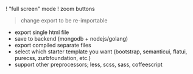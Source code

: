 
! "full screen" mode
! zoom buttons
> change export to be re-importable

- export single html file
- save to backend (mongodb + nodejs/golang)
- export compiled separate files
- select which starter template you want (bootstrap, semanticui, flatui,
  purecss, zurbfoundation, etc.)
- support other preprocessors; less, scss, sass, coffeescript

